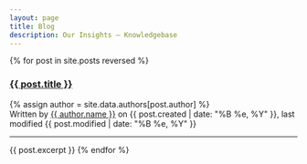 ```yaml
---
layout: page
title: Blog
description: Our Insights – Knowledgebase
---
```


{% for post in site.posts reversed %}
<h3><a href="{{ site.url }}{{ post.url }}">{{ post.title }}</a></h3>
{% assign author = site.data.authors[post.author] %}

  <div class="date">
    Written by <a href="{{ author.web }}" target="_blank">{{ author.name }}</a> on {{ post.created | date: "%B %e, %Y" }}, last modified {{ post.modified | date: "%B %e, %Y" }}
  </div>
  
<hr/>
{{ post.excerpt }}
{% endfor %}